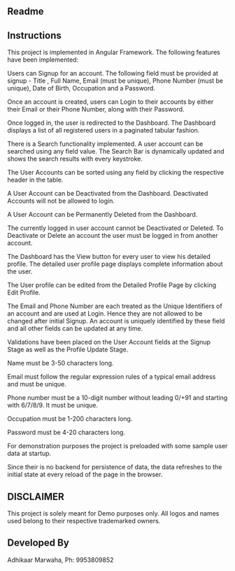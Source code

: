 Readme
------


Instructions
------------

This project is implemented in Angular Framework. The following features have been implemented:

Users can Signup for an account. The following field must be provided at signup - Title , Full Name, Email (must be unique), Phone Number (must be unique), Date of Birth, Occupation and a Password.

Once an account is created, users can Login to their accounts by either their Email or their Phone Number, along with their Password.

Once logged in, the user is redirected to the Dashboard. The Dashboard displays a list of all registered users in a paginated tabular fashion.

There is a Search functionality implemented. A user account can be searched using any field value. The Search Bar is dynamically updated and shows the search results with every keystroke.

The User Accounts can be sorted using any field by clicking the respective header in the table.

A User Account can be Deactivated from the Dashboard. Deactivated Accounts will not be allowed to login.

A User Account can be Permanently Deleted from the Dashboard.

The currently logged in user account cannot be Deactivated or Deleted. To Deactivate or Delete an account the user must be logged in from another account.

The Dashboard has the View button for every user to view his detailed profile. The detailed user profile page displays complete information about the user.

The User profile can be edited from the Detailed Profile Page by clicking Edit Profile.

The Email and Phone Number are each treated as the Unique Identifiers of an account and are used at Login. Hence they are not allowed to be changed after initial Signup. An account is uniquely identified by these field and all other fields can be updated at any time.

Validations have been placed on the User Account fields at the Signup Stage as well as the Profile Update Stage.

Name must be 3-50 characters long.

Email must follow the regular expression rules of a typical email address and must be unique.

Phone number must be a 10-digit number without leading 0/+91 and starting with 6/7/8/9. It must be unique.

Occupation must be 1-200 characters long.

Password must be 4-20 characters long.

For demonstration purposes the project is preloaded with some sample user data at startup.

Since their is no backend for persistence of data, the data refreshes to the initial state at every reload of the page in the browser.



DISCLAIMER
----------

This project is solely meant for Demo purposes only. All logos and names used belong to their respective trademarked owners.



Developed By
------------

Adhikaar Marwaha, Ph: 9953809852
